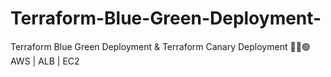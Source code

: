 # Terraform-Blue-Green-Deployment-
 Terraform Blue Green Deployment &amp; Terraform Canary Deployment 🔵🐣🟢 AWS | ALB | EC2 
